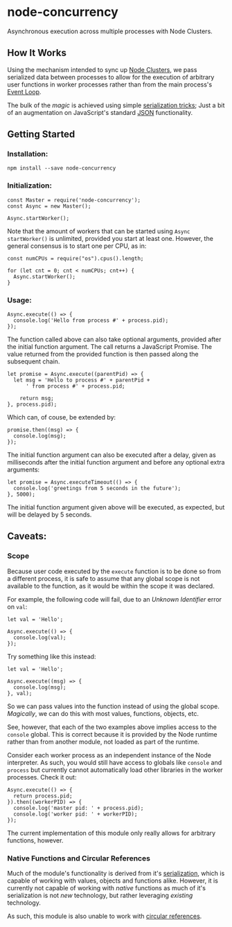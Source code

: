 # node-concurrency
Asynchronous execution across multiple processes with Node Clusters.

## How It Works
Using the mechanism intended to sync up [Node Clusters](https://nodejs.org/api/cluster.html), we pass serialized data between processes to allow for the execution of arbitrary user functions in worker processes rather than from the main process's [Event Loop](https://nodejs.org/en/docs/guides/event-loop-timers-and-nexttick/).

The bulk of the *magic* is achieved using simple [serialization tricks](https://github.com/slackjockey/node-concurrency/blob/master/lib/message.js); Just a bit of an augmentation on JavaScript's standard [JSON](https://developer.mozilla.org/en-US/docs/Web/JavaScript/Reference/Global_Objects/JSON#Methods) functionality.

## Getting Started
### Installation:
```
npm install --save node-concurrency
```

### Initialization:
```
const Master = require('node-concurrency');
const Async = new Master();

Async.startWorker();
```
Note that the amount of workers that can be started using ```Async startWorker()``` is unlimited, provided you start at least one. However, the general consensus is to start one per CPU, as in:
```
const numCPUs = require("os").cpus().length;

for (let cnt = 0; cnt < numCPUs; cnt++) {
  Async.startWorker();
}
```

### Usage:
```
Async.execute(() => {
  console.log('Hello from process #' + process.pid);
});
```
The function called above can also take optional arguments, provided after the initial function argument. The call returns a JavaScript Promise. The value returned from the provided function is then passed along the subsequent chain.
```
let promise = Async.execute((parentPid) => {
  let msg = 'Hello to process #' + parentPid +
      ' from process #' + process.pid;

    return msg;
}, process.pid);

```
Which can, of couse, be extended by:
```
promise.then((msg) => {
  console.log(msg);
});
```
The initial function argument can also be executed after a delay, given as milliseconds after the initial function argument and before any optional extra arguments:
```
let promise = Async.executeTimeout(() => {
  console.log('greetings from 5 seconds in the future');
}, 5000);

```
The initial function argument given above will be executed, as expected, but will be delayed by 5 seconds.

## Caveats:

### Scope
Because user code executed by the ```execute``` function is to be done so from a different process, it is safe to assume that any global scope is not available to the function, as it would be within the scope it was declared.

For example, the following code will fail, due to an *Unknown Identifier* error on ```val```:
```
let val = 'Hello';

Async.execute(() => {
  console.log(val);
});
```
Try something like this instead:
```
let val = 'Hello';

Async.execute((msg) => {
  console.log(msg);
}, val);

```
So we can pass values into the function instead of using the global scope. *Magically*, we can do this with most values, functions, objects, etc.

See, however, that each of the two examples above implies access to the ```console``` global. This is correct because it is provided by the Node runtime rather than from another module, not loaded as part of the runtime.

Consider each worker process as an independent instance of the Node interpreter. As such, you would still have access to globals like ```console``` and ```process``` but currently cannot automatically load other libraries in the worker processes. Check it out:
```
Async.execute(() => {
  return process.pid;
}).then((workerPID) => {
  console.log('master pid: ' + process.pid);
  console.log('worker pid: ' + workerPID);
});
```
The current implementation of this module only really allows for arbitrary functions, however.

### Native Functions and Circular References
Much of the module's functionality is derived from it's [serialization](https://github.com/slackjockey/node-concurrency/blob/master/lib/message.js), which is capable of working with values, objects and functions alike. However, it is currently not capable of working with *native* functions as much of it's serialization is not *new* technology, but rather leveraging *existing* technology.

As such, this module is also unable to work with [circular references](https://developer.mozilla.org/en-US/docs/Web/JavaScript/Reference/Errors/Cyclic_object_value).

